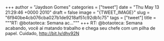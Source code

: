 
+++
author = "Jaydson Gomes"
categories = ["tweet"]
date = "Thu May 13 21:29:46 +0000 2010"
draft = false
image = "{TWEET_IMAGE}"
slug = "6f940be4cb076cba027b1de9218af51c92db1c75"
tags = ["tweet"]
title = """RT: @botaoteca: Semana ac..."""
+++
RT: @botaoteca: Semana acabando, você aí matando trabalho e chega seu chefe com um pilha de papel. Cuidado, http://bit.ly/dhy92N
